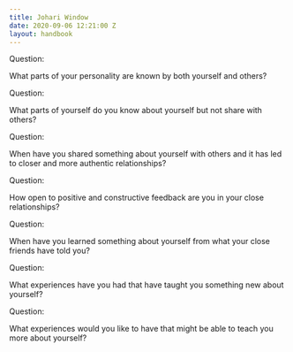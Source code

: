 ```yaml
---
title: Johari Window
date: 2020-09-06 12:21:00 Z
layout: handbook
---
```


Question:

What parts of your personality are known by both yourself and others?

Question:

What parts of yourself do you know about yourself but not share with others?

Question:

When have you shared something about yourself with others and it has led to closer and more authentic relationships?

Question:

How open to positive and constructive feedback are you in your close relationships?

Question:

When have you learned something about yourself from what your close friends have told you?

Question:

What experiences have you had that have taught you something new about yourself?

Question:

What experiences would you like to have that might be able to teach you more about yourself?
